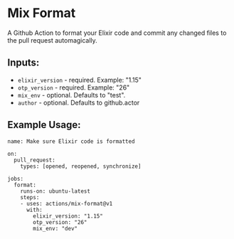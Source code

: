 # Mix Format
A Github Action to format your Elixir code and commit any changed files to the pull request automagically.

## Inputs:
- `elixir_version` - required. Example: "1.15"
- `otp_version` - required. Example: "26"
- `mix_env` - optional. Defaults to "test".
- `author` - optional. Defaults to github.actor

## Example Usage:
```
name: Make sure Elixir code is formatted 

on:
  pull_request:
    types: [opened, reopened, synchronize]

jobs:
  format:
    runs-on: ubuntu-latest
    steps:
    - uses: actions/mix-format@v1
      with:
        elixir_version: "1.15"
        otp_version: "26"
        mix_env: "dev"
```